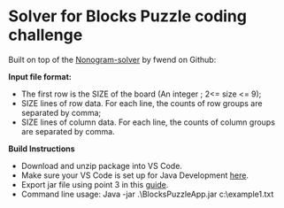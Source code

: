 # Solver for Blocks Puzzle coding challenge
Built on top of the [Nonogram-solver](https://github.com/fwend/Nonogram-solver/blob/master/src/nonogramsolver/NonogramSolver.java) by fwend on Github:

**Input file format:**
- The first row is the SIZE of the board (An integer ; 2<= size <= 9);
- SIZE lines of row data. For each line, the counts of row groups are separated by comma;
- SIZE lines of column data. For each line, the counts of column groups are separated by
comma.

**Build Instructions**
- Download and unzip package into VS Code. 
- Make sure your VS Code is set up for Java Development [here](https://code.visualstudio.com/docs/java/java-tutorial).
- Export jar file using point 3 in this [guide](https://dev.to/rohitk570/create-an-executable-jar-file-on-vs-code-n-command-line-154b).
- Command line usage: Java -jar .\BlocksPuzzleApp.jar c:\example1.txt
